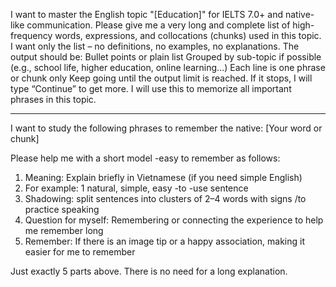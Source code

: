 I want to master the English topic "[Education]" for IELTS 7.0+ and native-like communication.
Please give me a very long and complete list of high-frequency words, expressions, and collocations (chunks) used in this topic.
I want only the list – no definitions, no examples, no explanations.
The output should be:
Bullet points or plain list
Grouped by sub-topic if possible (e.g., school life, higher education, online learning…)
Each line is one phrase or chunk only
Keep going until the output limit is reached. If it stops, I will type “Continue” to get more.
I will use this to memorize all important phrases in this topic.

---

I want to study the following phrases to remember the native: [Your word or chunk]

Please help me with a short model -easy to remember as follows:

1. Meaning: Explain briefly in Vietnamese (if you need simple English)
2. For example: 1 natural, simple, easy -to -use sentence
3. Shadowing: split sentences into clusters of 2–4 words with signs /to practice speaking
4. Question for myself: Remembering or connecting the experience to help me remember long
5. Remember: If there is an image tip or a happy association, making it easier for me to remember

Just exactly 5 parts above. There is no need for a long explanation.
